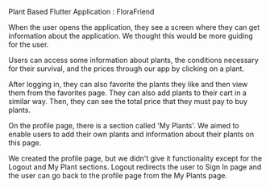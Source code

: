 Plant Based Flutter Application : FloraFriend

When the user opens the application, they see a screen where they can get information about the application. We thought this would be more guiding for the
user.

Users can access some information about plants, the conditions necessary for their survival, and the prices through our app by clicking on a plant.

After logging in, they can also favorite the plants they like and then view them from the favorites page. They can also add plants to their cart in a similar way. Then, they
can see the total price that they must pay to buy plants.

On the profile page, there is a section called 'My Plants'. We aimed to enable users to add their own plants and information about their plants on this page.

We created the profile page, but we didn't give it functionality except for the Logout and My Plant sections. Logout redirects the user to Sign In page and the user
can go back to the profile page from the My Plants page.

